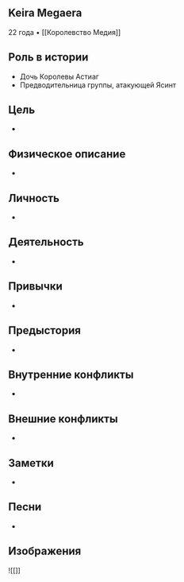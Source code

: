 ## Keira Megaera

22 года • [[Королевство Медия]]

## Роль в истории

* Дочь Королевы Астиаг
* Предводительница группы, атакующей Ясинт

## Цель

* 

## Физическое описание

* 

## Личность

* 

## Деятельность

* 

## Привычки

* 

## Предыстория

* 

## Внутренние конфликты

* 

## Внешние конфликты

* 

## Заметки

* 

## Песни

* 

## Изображения

![[]]